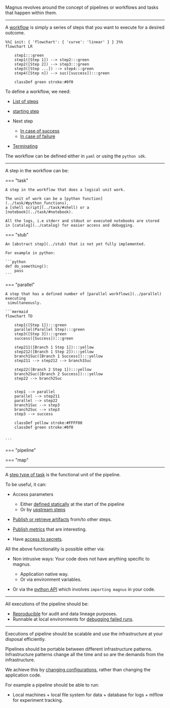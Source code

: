 Magnus revolves around the concept of pipelines or workflows and tasks that happen within them.

---

A [workflow](../pipeline) is simply a series of steps that you want to execute for a desired outcome.

``` mermaid
%%{ init: { 'flowchart': { 'curve': 'linear' } } }%%
flowchart LR

    step1:::green
    step1([Step 1]) --> step2:::green
    step2([Step 2]) --> step3:::green
    step3([Step ...]) --> step4:::green
    step4([Step n]) --> suc([success]):::green

    classDef green stroke:#0f0

```

To define a workflow, we need:

- [List of steps](../pipeline/#steps)
- [starting step](../pipeline/#start_at)
- Next step

    - [In case of success](../pipeline/#linking)
    - [In case of failure](../pipeline/#on_failure)

- [Terminating](../pipeline/terminating)

The workflow can be defined either in ```yaml``` or using the ```python sdk```.

---

A step in the workflow can be:


=== "task"

    A step in the workflow that does a logical unit work.

    The unit of work can be a [python function](../task/#python_functions),
    a [shell script](../task/#shell) or a
    [notebook](../task/#notebook).

    All the logs, i.e stderr and stdout or executed notebooks are stored
    in [catalog](../catalog) for easier access and debugging.



=== "stub"

    An [abstract step](../stub) that is not yet fully implemented.

    For example in python:

    ```python
    def do_something():
        pass
    ```


=== "parallel"

    A step that has a defined number of [parallel workflows](../parallel) executing
     simultaneously.

    ```mermaid
    flowchart TD

        step1([Step 1]):::green
        parallel(Parallel Step):::green
        step3([Step 3]):::green
        success([Success]):::green

        step211([Branch 1 Step 1]):::yellow
        step212([Branch 1 Step 2]):::yellow
        branch1Suc([Branch 1 Success]):::yellow
        step211 --> step212 --> branch1Suc

        step22([Branch 2 Step 1]):::yellow
        branch2Suc([Branch 2 Success]):::yellow
        step22 --> branch2Suc


        step1 --> parallel
        parallel --> step211
        parallel --> step22
        branch1Suc --> step3
        branch2Suc --> step3
        step3 --> success

        classDef yellow stroke:#FFFF00
        classDef green stroke:#0f0


    ```


=== "pipeline"


=== "map"



---

A [step type of task](../task) is the functional unit of the pipeline.

To be useful, it can:

- Access parameters

    - Either [defined statically](../parameters/#initial_parameters) at the start of the
    pipeline
    - Or by [upstream steps](../parameters/#parameters_flow)

- [Publish or retrieve artifacts](../catalog) from/to other steps.
- [Publish metrics](../experiment-tracking) that are interesting.
- Have [access to secrets](../secrets).

All the above functionality is possible either via:

- Non intrusive ways: Your code does not have anything specific to magnus.

    - Application native way.
    - Or via environment variables.

- Or via the [python API](../interactions) which involves ```importing magnus``` in your code.

---

All executions of the pipeline should be:

- [Reproducible](../run-log) for audit and data lineage purposes.
- Runnable at local environments for
[debugging failed runs](../run-log/#retrying_failures).

---

Executions of pipeline should be scalable and use the infrastructure at
your disposal efficiently.

Pipelines should be portable between different infrastructure patterns.
Infrastructure patterns change all the time and
so are the demands from the infrastructure.

We achieve this by [changing configurations](../../configurations/overview), rather than
changing the application code.

For example a pipeline should be able to run:

- Local machines + local file system for data + database for logs + mlflow for experiment
tracking.
